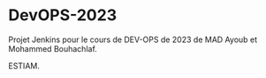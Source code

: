 # DevOPS-2023

Projet Jenkins pour le cours de DEV-OPS de 2023 de MAD Ayoub et Mohammed Bouhachlaf.

ESTIAM.
